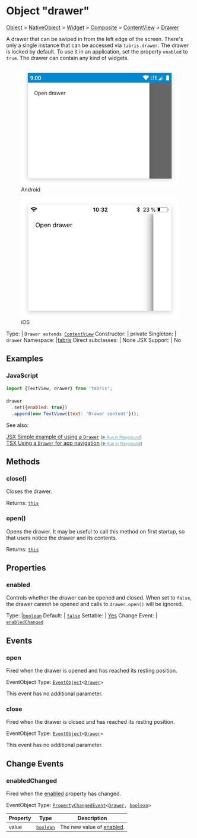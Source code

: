 ---
---
# Object "drawer"

<a href="https://developer.mozilla.org/en-US/docs/Web/JavaScript/Reference/Global_Objects/Object" title="View &quot;Object&quot; on MDN">Object</a> > <a href="NativeObject.html" title="NativeObject Class Reference">NativeObject</a> > <a href="Widget.html" title="Widget Class Reference">Widget</a> > <a href="Composite.html" title="Composite Class Reference">Composite</a> > <a href="ContentView.html" title="ContentView Object Reference">ContentView</a> > <a href="#" >Drawer</a>

A drawer that can be swiped in from the left edge of the screen. There's only a single instance that can be accessed via `tabris.drawer`. The drawer is locked by default. To use it in an application, set the property `enabled` to `true`. The drawer can contain any kind of widgets.


<div class="tabris-image"><figure><div><img srcset="img/android/Drawer.png 2x" src="img/android/Drawer.png" alt="Drawer on Android"/></div><figcaption>Android</figcaption></figure><figure><div><img srcset="img/ios/Drawer.png 2x" src="img/ios/Drawer.png" alt="Drawer on iOS"/></div><figcaption>iOS</figcaption></figure></div>

Type: | <code style="white-space: nowrap">Drawer extends <a href="ContentView.html" title="ContentView Object Reference">ContentView</a></code>
Constructor: | private
Singleton: | `drawer`
Namespace: |<a href="../modules.html#startup" >tabris</a>
Direct subclasses: | None
JSX Support: | No


## Examples
### JavaScript


```js
import {TextView, drawer} from 'tabris';

drawer
  .set({enabled: true})
  .append(new TextView({text: 'Drawer content'}));
```



See also:
  
[<span class='language jsx'>JSX</span> Simple example of using a `Drawer`](https://github.com/eclipsesource/tabris-js/tree/v3.10.0/snippets/drawer.jsx) <span style="font-size: 75%;">[<a href="https://playground.tabris.com/?gitref=v3.10.0&snippet=drawer.jsx" style="color: cadetblue;">► Run in Playground</a>]</span>  
[<span class='language tsx'>TSX</span> Using a `Drawer` for app navigation](https://github.com/eclipsesource/tabris-js/tree/v3.10.0/snippets/drawer-pages.tsx) <span style="font-size: 75%;">[<a href="https://playground.tabris.com/?gitref=v3.10.0&snippet=drawer-pages.tsx" style="color: cadetblue;">► Run in Playground</a>]</span>

## Methods

### close()



Closes the drawer.

Returns: <code style="white-space: nowrap"><a href="#" title="This object">this</a></code>

### open()



Opens the drawer. It may be useful to call this method on first startup, so that users notice the drawer and its contents.

Returns: <code style="white-space: nowrap"><a href="#" title="This object">this</a></code>


## Properties

### enabled


Controls whether the drawer can be opened and closed. When set to `false`, the drawer cannot be opened and calls to `drawer.open()` will be ignored.

Type: |<code style="white-space: nowrap"><a href="https://developer.mozilla.org/en-US/docs/Web/JavaScript/Data_structures#boolean_type" title="View &quot;boolean&quot; on MDN">boolean</a></code>
Default: | <code style="white-space: nowrap"><a href="https://developer.mozilla.org/en-US/docs/Web/JavaScript/Data_structures#string_type" title="View &quot;string&quot; on MDN">false</a></code>
Settable: | <a href="../widget-basics.html#widget-properties" >Yes</a>
Change Event: | [`enabledChanged`](#enabledchanged)





## Events

### open

Fired when the drawer is opened and has reached its resting position.

EventObject Type: <code style="white-space: nowrap"><a href="EventObject.html" title="EventObject Class Reference">EventObject</a>&lt;<a href="#" >Drawer</a>&gt;</code>

This event has no additional parameter.
### close

Fired when the drawer is closed and has reached its resting position.

EventObject Type: <code style="white-space: nowrap"><a href="EventObject.html" title="EventObject Class Reference">EventObject</a>&lt;<a href="#" >Drawer</a>&gt;</code>

This event has no additional parameter.
## Change Events

### enabledChanged

Fired when the [enabled](#enabled) property has changed.

EventObject Type: <code style="white-space: nowrap"><a href="ChangeListeners.html#propertychangedeventtargettype-valuetype" title="ChangeListeners Class Type">PropertyChangedEvent</a>&lt;<a href="#" >Drawer</a>, <a href="https://developer.mozilla.org/en-US/docs/Web/JavaScript/Data_structures#boolean_type" title="View &quot;boolean&quot; on MDN">boolean</a>&gt;</code>

Property|Type|Description
-|-|-
value | <code style="white-space: nowrap"><a href="https://developer.mozilla.org/en-US/docs/Web/JavaScript/Data_structures#boolean_type" title="View &quot;boolean&quot; on MDN">boolean</a></code> | The new value of [enabled](#enabled).


